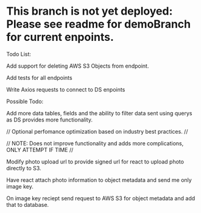 # This branch is not yet deployed: Please see readme for demoBranch for current enpoints.

Todo List:

Add support for deleting AWS S3 Objects from endpoint.

Add tests for all endpoints

Write Axios requests to connect to DS enpoints

Possible Todo:

Add more data tables, fields and the ability to filter data sent using querys as DS provides more functionality.

// Optional perfomance optimization based on industry best practices. //

// NOTE: Does not improve functionality and adds more complications, ONLY ATTEMPT IF TIME //

Modify photo upload url to provide signed url for react to upload photo directly to S3.

Have react attach photo information to object metadata and send me only image key.

On image key reciept send request to AWS S3 for object metadata and add that to database.
